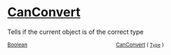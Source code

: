 # [CanConvert](./FeatureDescriptorJsonConverter-100664021.md)

Tells if the current object is of the correct type

<sub>[Boolean](https://docs.microsoft.com/en-us/dotnet/api/System.Boolean)</sub><img width=200/><sub>[CanConvert](./FeatureDescriptorJsonConverter-100664021.md) ( [`Type`](https://docs.microsoft.com/en-us/dotnet/api/System.Type) )</sub><br>


